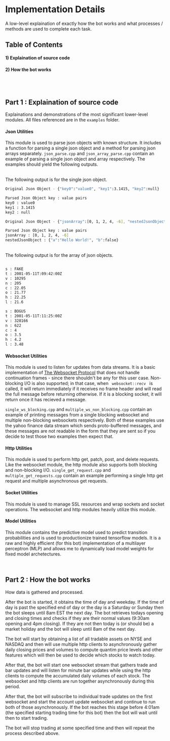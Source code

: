 # Implementation Details
A low-level explaination of exactly how the bot works and what processes / methods are used to complete each task.

## Table of Contents
#### 1) Explaination of source code
#### 2) How the bot works

<br/></br>

## Part 1 : Explaination of source code
Explainations and demonstrations of the most significant lower-level modules. All files referenced are in the <code/>examples</code> folder.

#### Json Utilities
This module is used to parse json objects with known structure. It includes a function for parsing a single json object and a method for parsing json arrays separately. <code/>json_parse.cpp</code> and <code/>json_array_parse.cpp</code> contain an example of parsing a single json object and array respectively. The examples should yield the following outputs.

<br> The following output is for the single json object.

```bash
Original Json Object - {"key0":"value0", "key1":3.1415, "key2":null}

Parsed Json Object key : value pairs
key0 : value0
key1 : 3.1415
key2 : null

Original Json Object - {"jsonArray":[0, 1, 2, 4, -6], "nestedJsonObject":{"a":"Hello World!", "b":false}}

Parsed Json Object key : value pairs
jsonArray : [0, 1, 2, 4, -6]
nestedJsonObject : {"a":"Hello World!", "b":false}
```

<br> The following output is for the array of json objects.

```bash

s : FAKE
t : 2001-05-11T:09:42:00Z
v : 10295
n : 205
c : 22.05
o : 21.77
h : 22.25
l : 21.6

s : BOGUS
t : 2001-05-11T:11:25:00Z
v : 328166
n : 622
c : 4
o : 3.5
h : 4.2
l : 3.48
```

#### Websocket Utilities
This module is used to listen for updates from data streams. It is a basic implementation of [The Websocket Protocol](https://datatracker.ietf.org/doc/html/rfc6455) that does not handle continuation frames - since there shouldn't be any for this user case. Non-blocking I/O is also supported; in that case, when <code/> websocket::recv </code> is called, it will return immediately if it receives no frame header and will read the full message before returning otherwise. If it is a blocking socket, it will return once it has recieved a message. <br>

<code/>single_ws_blocking.cpp</code> and <code/>multiple_ws_non_blocking.cpp</code> contain an example of printing messages from a single blocking websocket and multiple non-blocking websockets respectively. Both of these examples use the yahoo finance data stream which sends proto-buffered messages, and these messages are not readable in the form that they are sent so if you decide to test those two examples then expect that.

#### Http Utilities
This module is used to perform http get, patch, post, and delete requests. Like the websocket module, the http module also supports both blocking and non-blocking I/O. <code/>single_get_request.cpp</code> and <code/>multiple_get_requests.cpp</code> contain an example performing a single http get request and multiple asynchronous get requests. <br>

#### Socket Utilities
This module is used to manage SSL resources and wrap sockets and socket operations. The websocket and http modules heavily utilize this module. <br>

#### Model Utilities
This module contains the predictive model used to predict transition probabilities and is used to productionize trained tensorflow models. It is a raw and highly efficient (for this bot) implementation of a multilayer perceptron (MLP) and allows me to dynamically load model weights for fixed model archetectures. <br>

<br>

## Part 2 : How the bot works
How data is gathered and processed. <br>

After the bot is started, it obtains the time of day and weekday. If the time of day is past the specified end of day or the day is a Saturday or Sunday then the bot sleeps until 8am EST the next day. The bot retrieves todays opening and closing times and checks if they are their normal values (9:30am opening and 4pm closing). If they are not then today is (or should be) a market holiday and the bot will sleep until 8am of the next day. <br>

The bot will start by obtaining a list of all tradable assets on NYSE and NASDAQ and then will use multiple http clients to asynchronously gather daily closing prices and volumes to compute quantim price levels and other features which will then be used to decide which stocks to watch today. <br>

After that, the bot will start one websocket stream that gathers trade and bar updates and will listen for minute bar updates while using the http clients to compute the accumulated daily volumes of each stock. The websocket and http clients are run together asynchronously during this period. <br>

After that, the bot will subscribe to individual trade updates on the first websocket and start the account update websocket and continue to run both of those asynchronously. If the bot reaches this stage before 4:01am (the specified starting trading time for this bot) then the bot will wait until then to start trading. <br>

The bot will stop trading at some specified time and then will repeat the process described above.


